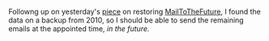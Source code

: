 Followng up on yesterday's <a href="http://scripting.com/2019/12/08/005215.html">piece</a> on restoring <a href="http://mailtothefuture.com/">MailToTheFuture</a>, I found the data on a backup from 2010, so I should be able to send the remaining emails at the appointed time,<i> in the future. </i>

